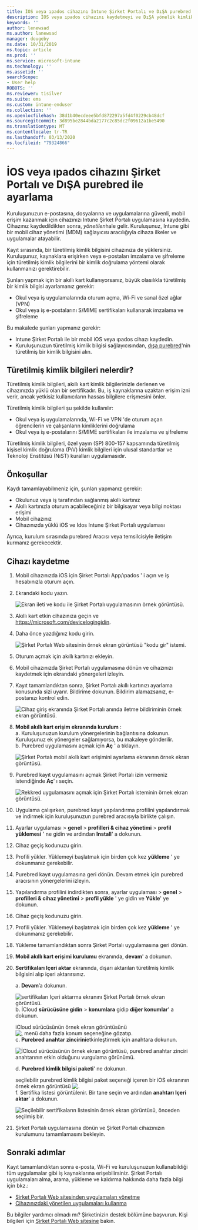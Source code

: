 ```yaml
---
title: İOS veya ıpados cihazını Intune Şirket Portalı ve DıŞA purebred ile kaydetme
description: İOS veya ıpados cihazını kaydetmeyi ve DıŞA yönelik kimlik doğrulaması ile birlikte bulunan kimlik doğrulamasını nasıl ayarlayacağınızı öğrenin.
keywords: ''
author: lenewsad
ms.author: lanewsad
manager: dougeby
ms.date: 10/31/2019
ms.topic: article
ms.prod: ''
ms.service: microsoft-intune
ms.technology: ''
ms.assetid: ''
searchScope:
- User help
ROBOTS: ''
ms.reviewer: tisilver
ms.suite: ems
ms.custom: intune-enduser
ms.collection: ''
ms.openlocfilehash: 38d1b40ecdeee5bfd872297a5fd4f0229cb48dcf
ms.sourcegitcommit: 3d895be2844bda2177c2c85dc2f09612a1be5490
ms.translationtype: MT
ms.contentlocale: tr-TR
ms.lasthandoff: 03/13/2020
ms.locfileid: "79324866"
---
```

# <a name="set-up-ios-or-ipados-device-with-company-portal-and-disa-purebred"></a>İOS veya ıpados cihazını Şirket Portalı ve DıŞA purebred ile ayarlama  

Kuruluşunuzun e-postasına, dosyalarına ve uygulamalarına güvenli, mobil erişim kazanmak için cihazınızı Intune Şirket Portalı uygulamasına kaydedin. Cihazınız kaydedildikten sonra, *yönetilen*hale gelir. Kuruluşunuz, Intune gibi bir mobil cihaz yönetimi (MDM) sağlayıcısı aracılığıyla cihaza ilkeler ve uygulamalar atayabilir.  

Kayıt sırasında, bir türetilmiş kimlik bilgisini cihazınıza de yüklersiniz. Kuruluşunuz, kaynaklara erişirken veya e-postaları imzalama ve şifreleme için türetilmiş kimlik bilgilerini bir kimlik doğrulama yöntemi olarak kullanmanızı gerektirebilir. 

Şunları yapmak için bir akıllı kart kullanıyorsanız, büyük olasılıkla türetilmiş bir kimlik bilgisi ayarlamanız gerekir:

* Okul veya iş uygulamalarında oturum açma, Wi-Fi ve sanal özel ağlar (VPN)
* Okul veya iş e-postalarını S/MIME sertifikaları kullanarak imzalama ve şifreleme  

Bu makalede şunları yapmanız gerekir:  

   * Intune Şirket Portalı ile bir mobil iOS veya ıpados cihazı kaydedin.  
   * Kuruluşunuzun türetilmiş kimlik bilgisi sağlayıcısından, [dışa purebred](https://cyber.mil/pki-pke/purebred/)'nin türetilmiş bir kimlik bilgisini alın.  

## <a name="what-are-derived-credentials"></a>Türetilmiş kimlik bilgileri nelerdir?  
Türetilmiş kimlik bilgileri, akıllı kart kimlik bilgilerinizle derlenen ve cihazınızda yüklü olan bir sertifikadır. Bu, iş kaynaklarına uzaktan erişim izni verir, ancak yetkisiz kullanıcıların hassas bilgilere erişmesini önler.  

Türetilmiş kimlik bilgileri şu şekilde kullanılır: 
* Okul veya iş uygulamalarında, Wi-Fi ve VPN 'de oturum açan öğrencilerin ve çalışanların kimliklerini doğrulama
* Okul veya iş e-postalarını S/MIME sertifikaları ile imzalama ve şifreleme

Türetilmiş kimlik bilgileri, özel yayın (SP) 800-157 kapsamında türetilmiş kişisel kimlik doğrulama (PıV) kimlik bilgileri için ulusal standartlar ve Teknoloji Enstitüsü (NıST) kuralları uygulamasıdır.  

## <a name="prerequisites"></a>Önkoşullar

 Kaydı tamamlayabilmeniz için, şunları yapmanız gerekir:

* Okulunuz veya iş tarafından sağlanmış akıllı kartınız
* Akıllı kartınızla oturum açabileceğiniz bir bilgisayar veya bilgi noktası erişimi
* Mobil cihazınız
* Cihazınızda yüklü iOS ve Idos Intune Şirket Portalı uygulaması   

Ayrıca, kurulum sırasında purebred Aracısı veya temsilcisiyle iletişim kurmanız gerekecektir.      

## <a name="enroll-device"></a>Cihazı kaydetme  
1. Mobil cihazınızda iOS için Şirket Portalı App/ıpados ' i açın ve iş hesabınızla oturum açın.  

2. Ekrandaki kodu yazın.  

    ![Ekran ileti ve kodu ile Şirket Portalı uygulamasının örnek görüntüsü.](./media/copy-code-intercede.png)  
3. Akıllı kart etkin cihazınıza geçin ve https://microsoft.com/devicelogingidin. 
4. Daha önce yazdığınız kodu girin.  

    ![Şirket Portalı Web sitesinin örnek ekran görüntüsü "kodu gir" istemi.](./media/enter-code-intercede.png)   

5. Oturum açmak için akıllı kartınızı ekleyin.  
6. Mobil cihazınızda Şirket Portalı uygulamasına dönün ve cihazınızı kaydetmek için ekrandaki yönergeleri izleyin.  
7. Kayıt tamamlandıktan sonra, Şirket Portalı akıllı kartınızı ayarlama konusunda sizi uyarır. Bildirime dokunun. Bildirim alamazsanız, e-postanızı kontrol edin.   

    ![Cihaz giriş ekranında Şirket Portalı anında iletme bildiriminin örnek ekran görüntüsü.](./media/action-required-in-app-intercede.png)  
8. **Mobil akıllı kart erişim ekranında kurulum** :  
    a. Kuruluşunuzun kurulum yönergelerinin bağlantısına dokunun. Kuruluşunuz ek yönergeler sağlamıyorsa, bu makaleye gönderilir.  
    b. Purebred uygulamasını açmak için **Aç** ' a tıklayın.  

    ![Şirket Portalı mobil akıllı kart erişimini ayarlama ekranının örnek ekran görüntüsü.](./media/smart-card-open-disa-purebred.png)  
9. Purebred kayıt uygulamasını açmak Şirket Portalı izin vermeniz istendiğinde **Aç**' ı seçin.   

    ![Rekkred uygulamasını açmak için Şirket Portalı isteminin örnek ekran görüntüsü.](./media/open-app-prompt-disa-purbred.png)  
10. Uygulama çalışırken, purebred kayıt yapılandırma profilini yapılandırmak ve indirmek için kuruluşunuzun purebred aracısıyla birlikte çalışın.   
11. Ayarlar uygulaması > **genel** > **profilleri & cihaz yönetimi** > **profil yüklemesi** ' ne gidin ve ardından **Install**' a dokunun.  
12. Cihaz geçiş kodunuzu girin.  
13. Profili yükler. Yüklemeyi başlatmak için birden çok kez **yükleme** ' ye dokunmanız gerekebilir. 
14. Purebred kayıt uygulamasına geri dönün. Devam etmek için purebred aracısının yönergelerini izleyin.  
 
15. Yapılandırma profilini indirdikten sonra, ayarlar uygulaması > **genel** > **profilleri & cihaz yönetimi** > **profil yükle** ' ye gidin ve **Yükle**' ye dokunun.   
16.  Cihaz geçiş kodunuzu girin.
17. Profili yükler. Yüklemeyi başlatmak için birden çok kez **yükleme** ' ye dokunmanız gerekebilir. 
18. Yükleme tamamlandıktan sonra Şirket Portalı uygulamasına geri dönün.  
19.  **Mobil akıllı kart erişimi kurulumu** ekranında, **devam**' a dokunun.  

20. **Sertifikaları Içeri aktar** ekranında, dışarı aktarılan türetilmiş kimlik bilgisini alıp içeri aktarırsınız.  

    a. **Devam**’a dokunun.   

    ![sertifikaları Içeri aktarma ekranını Şirket Portalı örnek ekran görüntüsü.](./media/import-certificate-disa-purebred.png)  
    b. İCloud **sürücüsüne gidin** > **konumlara** gidip **diğer konumlar**' a dokunun.  

    iCloud sürücüsünün örnek ekran görüntüsünü ![, menü daha fazla konum seçeneğine gözatıp.](./media/icloud-drive-more-locations.png)  
    c. **Purebred anahtar zincirini**etkinleştirmek için anahtara dokunun.  

    ![İCloud sürücüsünün örnek ekran görüntüsü, purebred anahtar zinciri anahtarının etkin olduğunu vurgulama görünümü.](./media/icloud-drive-enable-purebred-keychain.png)   

    d. **Purebred kimlik bilgisi paketi**' ne dokunun.  

    seçilebilir purebred kimlik bilgisi paket seçeneği içeren bir iOS ekranının örnek ekran görüntüsü ![.](./media/purebred-credential-package.png)  
    f. Sertifika listesi görüntülenir. Bir tane seçin ve ardından **anahtarı Içeri aktar**' a dokunun.  

    ![Seçilebilir sertifikaların listesinin örnek ekran görüntüsü, önceden seçilmiş bir.](./media/import-purebred-keychain.png) 
21. Şirket Portalı uygulamasına dönün ve Şirket Portalı cihazınızın kurulumunu tamamlamasını bekleyin.   

## <a name="next-steps"></a>Sonraki adımlar  
Kayıt tamamlandıktan sonra e-posta, Wi-Fi ve kuruluşunuzun kullanabildiği tüm uygulamalar gibi iş kaynaklarına erişebilirsiniz. Şirket Portalı uygulamaları alma, arama, yükleme ve kaldırma hakkında daha fazla bilgi için bkz.:

* [Şirket Portalı Web sitesinden uygulamaları yönetme](manage-apps-cpweb.md)  
* [Cihazınızdaki yönetilen uygulamaları kullanma](use-managed-apps-on-your-device-ios.md)  

Bu bilgiler yardımcı olmadı mı? Şirketinizin destek bölümüne başvurun. Kişi bilgileri için [Şirket Portalı Web sitesine](https://go.microsoft.com/fwlink/?linkid=2010980) bakın.
